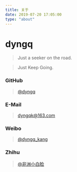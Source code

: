 ```yaml
---
title: 关于
date: 2019-07-20 17:05:00
type: "about"
---
```


# dyngq

> Just a seeker on the road.

> Just Keep Going.

### GitHub
> [@dyngq](https://github.com/dyngq)
### E-Mail
> [dyngqk@163.com](mailto:dyngqk@163.com)
### Weibo
> [@dyngq_kang](https://weibo.com/u/6880205080)
### Zhihu
> [@非洲小白脸](https://www.zhihu.com/people/fei-zhou-xiao-bai-lian-88-88/activities)